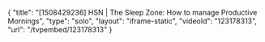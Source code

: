 {
    "title": "[1508429236] HSN | The Sleep Zone: How to manage Productive Mornings",
    "type": "solo",
    "layout": "iframe-static",
    "videoId": "123178313",
    "url": "\/tvpembed\/123178313"
}
